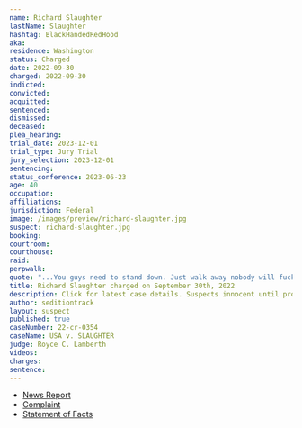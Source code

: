 ```yaml
---
name: Richard Slaughter
lastName: Slaughter
hashtag: BlackHandedRedHood
aka:
residence: Washington
status: Charged
date: 2022-09-30
charged: 2022-09-30
indicted:
convicted:
acquitted:
sentenced:
dismissed:
deceased:
plea_hearing:
trial_date: 2023-12-01
trial_type: Jury Trial
jury_selection: 2023-12-01
sentencing:
status_conference: 2023-06-23
age: 40
occupation:
affiliations:
jurisdiction: Federal
image: /images/preview/richard-slaughter.jpg
suspect: richard-slaughter.jpg
booking:
courtroom:
courthouse:
raid:
perpwalk:
quote: "...You guys need to stand down. Just walk away nobody will fucking hurt any of you..."
title: Richard Slaughter charged on September 30th, 2022
description: Click for latest case details. Suspects innocent until proven guilty.
author: seditiontrack
layout: suspect
published: true
caseNumber: 22-cr-0354
caseName: USA v. SLAUGHTER
judge: Royce C. Lamberth
videos:
charges:
sentence:
---
```

- [News Report](https://news.yahoo.com/man-stepson-were-charged-assaulting-005518620.html)
- [Complaint](https://www.justice.gov/usao-dc/case-multi-defendant/file/1542231/download)
- [Statement of Facts](https://www.justice.gov/usao-dc/case-multi-defendant/file/1542236/download)
